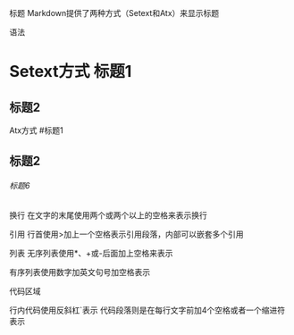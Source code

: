 标题
Markdown提供了两种方式（Setext和Atx）来显示标题

语法

Setext方式
标题1
====================

标题2
---------------------

Atx方式
#标题1
## 标题2
###### 标题6

换行
在文字的末尾使用两个或两个以上的空格来表示换行

引用
行首使用>加上一个空格表示引用段落，内部可以嵌套多个引用


列表
无序列表使用*、+或-后面加上空格来表示

有序列表使用数字加英文句号加空格表示

代码区域

行内代码使用反斜杠`表示
代码段落则是在每行文字前加4个空格或者一个缩进符表示

